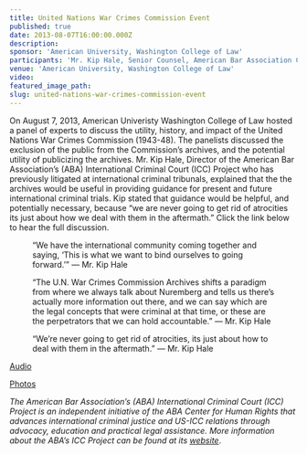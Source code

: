```yaml
---
title: United Nations War Crimes Commission Event
published: true
date: 2013-08-07T16:00:00.000Z
description:
sponsor: 'American University, Washington College of Law'
participants: 'Mr. Kip Hale, Senior Counsel, American Bar Association Center for Human Rights; Ms. Shanti Sattler, Legal Fellow, University of London; Professor Chris Simpson, Communications Professor, American University'
venue: 'American University, Washington College of Law'
video:
featured_image_path:
slug: united-nations-war-crimes-commission-event
---
```



On August 7, 2013, American Univeristy Washington College of Law hosted a panel of experts to discuss the utility, history, and impact of the United Nations War Crimes Commission (1943-48). The panelists discussed the exclusion of the public from the Commission’s archives, and the potential utility of publicizing the archives. Mr. Kip Hale, Director of the American Bar Association’s (ABA) International Criminal Court (ICC) Project who has previously litigated at international criminal tribunals, explained that the the archives would be useful in providing guidance for present and future international criminal trials. Kip stated that guidance would be helpful, and potentially necessary, because “we are never going to get rid of atrocities its just about how we deal with them in the aftermath.” Click the link below to hear the full discussion.

<figure data-type="quote"><p>&ldquo;We have the international community coming together and saying, &lsquo;This is what we want to bind ourselves to going forward.&rsquo;&rdquo; &mdash; Mr. Kip Hale</p></figure>

<figure data-type="quote"><p>&ldquo;The U.N. War Crimes Commission Archives shifts a paradigm from where we always talk about Nuremberg and tells us there&rsquo;s actually more information out there, and we can say which are the legal concepts that were criminal at that time, or these are the perpetrators that we can hold accountable.&rdquo; &mdash; Mr. Kip Hale</p><p>&ldquo;We&rsquo;re never going to get rid of atrocities, its just about how to deal with them in the aftermath.&rdquo; &mdash; Mr. Kip Hale</p></figure>

[Audio](http://www.wcl.american.edu/podcast/audio/20130305_WCL_WCRO.mp3)

[Photos](https://owa.abanet.org/exchange/weiglk/Inbox/Just%20resending%20so%20all%20in%20one%20place..EML/FW:%20Audio%20from%20the%20War%20Crimes%20Commission%20Event-1.EML/photo.JPG/C58EA28C-18C0-4a97-9AF2-036E93DDAFB3/photo.JPG?attach=1;)

*The American Bar Association’s (ABA) International Criminal Court (ICC) Project is an independent initiative of the ABA Center for Human Rights that advances international criminal justice and US-ICC relations through advocacy, education and practical legal assistance. More information about the ABA’s ICC Project can be found at its&nbsp;[website](https://www.aba-icc.org/)*.